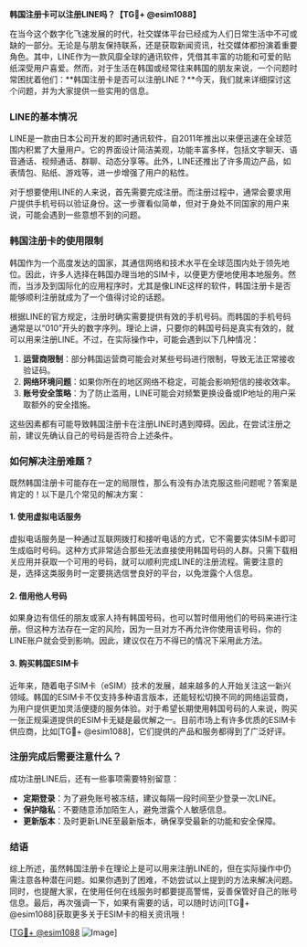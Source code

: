 **韩国注册卡可以注册LINE吗？【TG💪+ @esim1088】**

在当今这个数字化飞速发展的时代，社交媒体平台已经成为人们日常生活中不可或缺的一部分。无论是与朋友保持联系，还是获取新闻资讯，社交媒体都扮演着重要角色。其中，LINE作为一款风靡全球的通讯软件，凭借其丰富的功能和可爱的贴纸深受用户喜爱。然而，对于生活在韩国或经常往来韩国的朋友来说，一个问题时常困扰着他们：**韩国注册卡是否可以注册LINE？**今天，我们就来详细探讨这个问题，并为大家提供一些实用的信息。

### **LINE的基本情况**

LINE是一款由日本公司开发的即时通讯软件，自2011年推出以来便迅速在全球范围内积累了大量用户。它的界面设计简洁美观，功能丰富多样，包括文字聊天、语音通话、视频通话、群聊、动态分享等。此外，LINE还推出了许多周边产品，如表情包、贴纸、游戏等，进一步增强了用户的粘性。

对于想要使用LINE的人来说，首先需要完成注册。而注册过程中，通常会要求用户提供手机号码以验证身份。这一步骤看似简单，但对于身处不同国家的用户来说，可能会遇到一些意想不到的问题。

### **韩国注册卡的使用限制**

韩国作为一个高度发达的国家，其通信网络和技术水平在全球范围内处于领先地位。因此，许多人选择在韩国办理当地的SIM卡，以便更方便地使用本地服务。然而，当涉及到国际化的应用程序时，尤其是像LINE这样的软件，韩国注册卡是否能够顺利注册就成为了一个值得讨论的话题。

根据LINE的官方规定，注册时确实需要提供有效的手机号码。而韩国的手机号码通常是以“010”开头的数字序列。理论上讲，只要你的韩国号码是真实有效的，就可以用来注册LINE。不过，在实际操作中，可能会遇到以下几种情况：

1. **运营商限制**：部分韩国运营商可能会对某些号码进行限制，导致无法正常接收验证码。
2. **网络环境问题**：如果你所在的地区网络不稳定，可能会影响短信的接收效率。
3. **账号安全策略**：为了防止滥用，LINE可能会对频繁更换设备或IP地址的用户采取额外的安全措施。

这些因素都有可能导致韩国注册卡在注册LINE时遇到障碍。因此，在尝试注册之前，建议先确认自己的号码是否符合上述条件。

### **如何解决注册难题？**

既然韩国注册卡可能存在一定的局限性，那么有没有办法克服这些问题呢？答案是肯定的！以下是几个常见的解决方案：

#### **1. 使用虚拟电话服务**
虚拟电话服务是一种通过互联网拨打和接听电话的方式，它不需要实体SIM卡即可生成临时号码。这种方式非常适合那些无法直接使用韩国号码的人群。只需下载相关应用并获取一个可用的号码，就可以顺利完成LINE的注册流程。需要注意的是，选择这类服务时一定要挑选信誉良好的平台，以免泄露个人信息。

#### **2. 借用他人号码**
如果身边有信任的朋友或家人持有韩国号码，也可以暂时借用他们的号码来进行注册。但这种方法存在一定的风险，因为一旦对方不再允许你使用该号码，你的LINE账户就会受到影响。因此，建议仅在万不得已的情况下采用此方法。

#### **3. 购买韩国ESIM卡**
近年来，随着电子SIM卡（eSIM）技术的发展，越来越多的人开始关注这一新兴领域。韩国的ESIM卡不仅支持多种语言版本，还能轻松切换不同的网络运营商，为用户提供更加灵活便捷的服务体验。对于希望长期使用韩国号码的人来说，购买一张正规渠道提供的ESIM卡无疑是最优解之一。目前市场上有许多优质的ESIM卡供应商，比如[TG💪+ @esim1088]，它们提供的产品和服务都得到了广泛好评。

### **注册完成后需要注意什么？**

成功注册LINE后，还有一些事项需要特别留意：

- **定期登录**：为了避免账号被冻结，建议每隔一段时间至少登录一次LINE。
- **保护隐私**：不要随意添加陌生人，避免泄露个人敏感信息。
- **更新版本**：及时更新LINE至最新版本，确保享受最新的功能和安全保障。

### **结语**

综上所述，虽然韩国注册卡在理论上是可以用来注册LINE的，但在实际操作中仍需注意各种潜在问题。如果你遇到了困难，不妨尝试以上提到的方法来解决问题。同时，也提醒大家，在使用任何在线服务时都要提高警惕，妥善保管好自己的账号信息。最后，再次强调一下，如果有需要的话，可以随时访问[TG💪+ @esim1088]获取更多关于ESIM卡的相关资讯哦！

[[TG💪+ @esim1088](https://t.me/s/esim1088) ![Image](https://i.postimg.cc/4NQfJmqS/Snipaste-2025-05-13-00-14-12.png)]